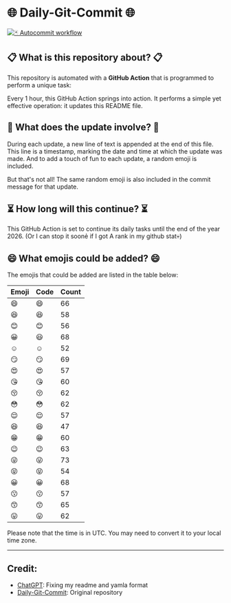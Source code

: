 # 🌐 Daily-Git-Commit 🌐

[![🃏 Autocommit workflow](https://github.com/kleqing/git-auto-commit/actions/workflows/main.yaml/badge.svg?event=check_run)](https://github.com/kleqing/git-auto-commit/actions/workflows/main.yaml)

## 📋 What is this repository about? 📋

This repository is automated with a **GitHub Action** that is programmed to perform a unique task:

Every 1 hour, this GitHub Action springs into action. It performs a simple yet effective operation: it updates this README file.

## 🔄 What does the update involve? 🔄

During each update, a new line of text is appended at the end of this file. This line is a timestamp, marking the date and time at which the update was made. And to add a touch of fun to each update, a random emoji is included.

But that's not all! The same random emoji is also included in the commit message for that update.

## ⏳ How long will this continue? ⏳

This GitHub Action is set to continue its daily tasks until the end of the year 2026. (Or I can stop it soonẻ if I got A rank in my github stat💀)

## 😄 What emojis could be added? 😄

The emojis that could be added are listed in the table below:

| Emoji | Code | Count |
| --- | --- | --- |
| 😄 | :smile: | 66 |
| 😆 | :laughing: | 58 |
| 😊 | :blush: | 56 |
| 😀 | :smiley: | 68 |
| ☺️ | :relaxed: | 52 |
| 😏 | :smirk: | 69 |
| 😍 | :heart_eyes: | 57 |
| 😘 | :kissing_heart: | 60 |
| 😚 | :kissing_closed_eyes: | 62 |
| 😳 | :flushed: | 62 |
| 😌 | :relieved: | 57 |
| 😆 | :satisfied: | 47 |
| 😁 | :grin: | 60 |
| 😉 | :wink: | 63 |
| 😜 | :stuck_out_tongue_winking_eye: | 73 |
| 😝 | :stuck_out_tongue_closed_eyes: | 54 |
| 😀 | :grinning: | 68 |
| 😗 | :kissing: | 57 |
| 😙 | :kissing_smiling_eyes: | 65 |
| 😛 | :stuck_out_tongue: | 62 |

Please note that the time is in UTC. You may need to convert it to your local time zone.

---

## Credit:

- [ChatGPT](chatgpt.com): Fixing my readme and yamla format
- [Daily-Git-Commit](https://github.com/diegomarty/daily-git-commit): Original repository

